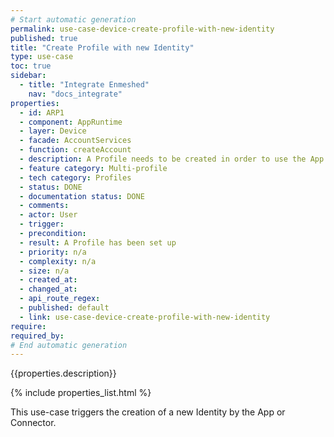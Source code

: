 ```yaml
---
# Start automatic generation
permalink: use-case-device-create-profile-with-new-identity
published: true
title: "Create Profile with new Identity"
type: use-case
toc: true
sidebar:
  - title: "Integrate Enmeshed"
    nav: "docs_integrate"
properties:
  - id: ARP1
  - component: AppRuntime
  - layer: Device
  - facade: AccountServices
  - function: createAccount
  - description: A Profile needs to be created in order to use the App. Without a Profile, a very limited set of features is available. In order to create a Profile, the App's privacy policy and possibly end-user license agreements needs to be accepted. It should be possible to create multiple profiles within the same App/on the same device.
  - feature category: Multi-profile
  - tech category: Profiles
  - status: DONE
  - documentation status: DONE
  - comments:
  - actor: User
  - trigger:
  - precondition:
  - result: A Profile has been set up
  - priority: n/a
  - complexity: n/a
  - size: n/a
  - created_at:
  - changed_at:
  - api_route_regex:
  - published: default
  - link: use-case-device-create-profile-with-new-identity
require:
required_by:
# End automatic generation
---
```


{{properties.description}}

{% include properties_list.html %}

This use-case triggers the creation of a new Identity by the App or Connector.
